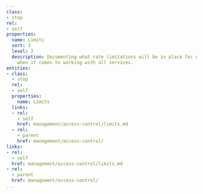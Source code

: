 ```yaml
---
class:
- stop
rel:
- self
properties:
  name: Limits
  sort: 3
  level: 2
  description: Documenting what rate limitations will be in place for different groups
    when it comes to working with all services.
entities:
- class:
  - stop
  rel:
  - self
  properties:
    name: Limits
  links:
  - rel:
    - self
    href: management/access-control/limits.md
  - rel:
    - parent
    href: management/access-control/
links:
- rel:
  - self
  href: management/access-control/limits.md
- rel:
  - parent
  href: management/access-control/
...
```

